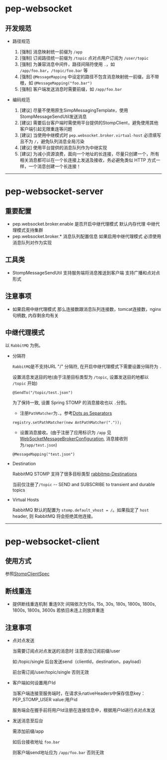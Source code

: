 pep-websocket
=============

开发规范
-------

- 路径规范
 
  1. [强制] 消息映射统一前缀为 `/app`
  1. [强制] 订阅路径统一前缀为 `/topic` 点对点用户订阅为 `/user/topic`
  1. [强制] 为兼容消息中间件，路径间隔符使用 `.`，如 `/app/foo.bar`，`/topic/foo.bar` 等
  1. [强制] `@MessageMapping` 中设定的路径不包含消息映射统一前缀，且不带根，如 `@MessageMapping("foo.bar")`
  1. [强制] 客户端发送消息时需要前缀，如 `/app/foo.bar`
  
- 编码规范
  
  1. [建议] 尽量不使用原生SimpMessagingTemplate，使用StompMessageSendUtil发送消息
  1. [建议] 需要后台客户端时需使用平台提供的StompClient，避免使用其他客户端引起无限重连等问题
  1. [建议] 当使用中继模式时 `pep.websocket.broker.virtual-host` 必须填写且不为 `/`，避免队列消息全局污染
  1. [建议] 使用平台提供的消息队列作为中继实现
  1. [建议] 为减小资源浪费，面向一个地址的长连接，尽量只创建一个，所有相关消息都可以在一个长连接上发送及接收，务必避免类似 HTTP 方式一样，一个消息创建一个长连接！


------------


pep-websocket-server
====================

重要配置
-------

- pep.websocket.broker.enable 是否开启中继代理模式 默认内存代理 中继代理模式支持集群
- pep.websocket.broker.* 消息队列配置信息 如果启用中继代理模式 必须使用消息队列对作为实现

工具类
----
- StompMessageSendUtil 支持服务端将消息推送到客户端 支持广播和点对点形式

注意事项
----
- 如果启用中继代理模式 那么连接数跟消息队列连接数，tomcat连接数，nginx句柄数, 内存剩余均有关

中继代理模式
----
以 `RabbitMQ` 为例。

- 分隔符

    `RabbitMQ`是不支持URL "/" 分隔符, 在开启中继代理模式下需要设置分隔符为 `.`
    
    设置消息发送目的地(由于注册目标类型为 `/topic`, 设置发送目的地都以 `/topic` 开始)
    
    ```
    @SendTo("/topic/test.json")
    ```
    为了保持一致, 设置 Spring STOMP 的消息接收也以 `.`分割。
    
    - 注册`PathMatcher`为`.`。参考[Dots as Separators](https://docs.spring.io/spring/docs/current/spring-framework-reference/web.html#websocket-stomp-destination-separator)
     
    ```
    registry.setPathMatcher(new AntPathMatcher("."));
    ```
    - 设置消息接收。(由于注册了应用标识为 `/app` 见 [WebSocketMessageBrokerConfiguration](./src/main/java/com/proper/enterprise/platform/websocket/WebSocketMessageBrokerConfiguration.java), 消息接收则为`/app/test.json`)
    ```
    @MessageMapping("test.json")
    ```

- Destination

    RabbitMQ STOMP 支持了很多目标类型 [rabbitmq-Destinations](https://www.rabbitmq.com/stomp.html#d)
    
    当前仅注册了`/topic` -- SEND and SUBSCRIBE to transient and durable topics

- Virtual Hosts

    RabbitMQ 默认的配置为 `stomp.default_vhost = /`。如果指定了 `host` header, 则 RabbitMQ 将会拒绝其他连接。


---------


pep-websocket-client
====================

使用方式
----
参照[StompClientSpec](./pep-websocket-client/src/test/groovy/com/proper/enterprise/platform/websocket/client/stomp/StompClientSpec.groovy)


断线重连
----
- 提供断线重连机制 重连9次 间隔依次为15s, 15s, 30s, 180s, 1800s, 1800s, 1800s, 1800s, 3600s 若依旧未连上则放弃重连

注意事项
----
- 点对点发送 

  当需要订阅点对点发送的消息时 注意添加订阅前缀/user 
  
  如:/topic/single 后台发送send（clientId，destination，payload）
  
  前台需订阅/user/topic/single 否则无效
  
- 客户端如何设置用户Id 
 
  当客户端连接至服务端时，在请求头nativeHeaders中保存信息key：PEP_STOMP_USER value:用户id
  
  服务端会在握手前将用户Id注册在连接信息中，根据用户Id进行点对点发送
  
- 发送消息至后台
   
   需添加前缀/app
   
   如后台接收地址 `foo.bar`
   
   则客户端send地址应为 `/app/foo.bar` 否则无效
